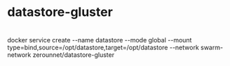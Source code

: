 # datastore-gluster

# 
docker service create --name datastore --mode global --mount type=bind,source=/opt/datastore,target=/opt/datastore --network swarm-network zerounnet/datastore-gluster
